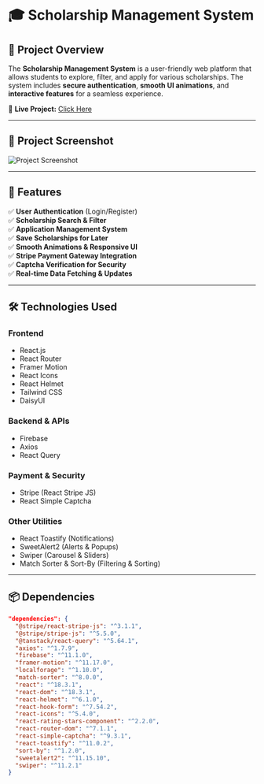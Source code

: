# 🎓 Scholarship Management System  

## 🌟 Project Overview  

The **Scholarship Management System** is a user-friendly web platform that allows students to explore, filter, and apply for various scholarships. The system includes **secure authentication**, **smooth UI animations**, and **interactive features** for a seamless experience.  

🔗 **Live Project:** [Click Here](https://final-cf7ce.firebaseapp.com/)  

---

## 📸 Project Screenshot  

![Project Screenshot](https://i.ibb.co.com/RThxCCwj/Screenshot-2025-02-05-190302.png)  

---

## 🚀 Features  

✅ **User Authentication** (Login/Register)  
✅ **Scholarship Search & Filter**  
✅ **Application Management System**  
✅ **Save Scholarships for Later**  
✅ **Smooth Animations & Responsive UI**  
✅ **Stripe Payment Gateway Integration**  
✅ **Captcha Verification for Security**  
✅ **Real-time Data Fetching & Updates**  

---

## 🛠 Technologies Used  

### **Frontend**  
- React.js  
- React Router  
- Framer Motion  
- React Icons  
- React Helmet  
- Tailwind CSS  
- DaisyUI  

### **Backend & APIs**  
- Firebase  
- Axios  
- React Query  

### **Payment & Security**  
- Stripe (React Stripe JS)  
- React Simple Captcha  

### **Other Utilities**  
- React Toastify (Notifications)  
- SweetAlert2 (Alerts & Popups)  
- Swiper (Carousel & Sliders)  
- Match Sorter & Sort-By (Filtering & Sorting)  

---

## 📦 Dependencies  

```json
"dependencies": {
  "@stripe/react-stripe-js": "^3.1.1",
  "@stripe/stripe-js": "^5.5.0",
  "@tanstack/react-query": "^5.64.1",
  "axios": "^1.7.9",
  "firebase": "^11.1.0",
  "framer-motion": "^11.17.0",
  "localforage": "^1.10.0",
  "match-sorter": "^8.0.0",
  "react": "^18.3.1",
  "react-dom": "^18.3.1",
  "react-helmet": "^6.1.0",
  "react-hook-form": "^7.54.2",
  "react-icons": "^5.4.0",
  "react-rating-stars-component": "^2.2.0",
  "react-router-dom": "^7.1.1",
  "react-simple-captcha": "^9.3.1",
  "react-toastify": "^11.0.2",
  "sort-by": "^1.2.0",
  "sweetalert2": "^11.15.10",
  "swiper": "^11.2.1"
}






